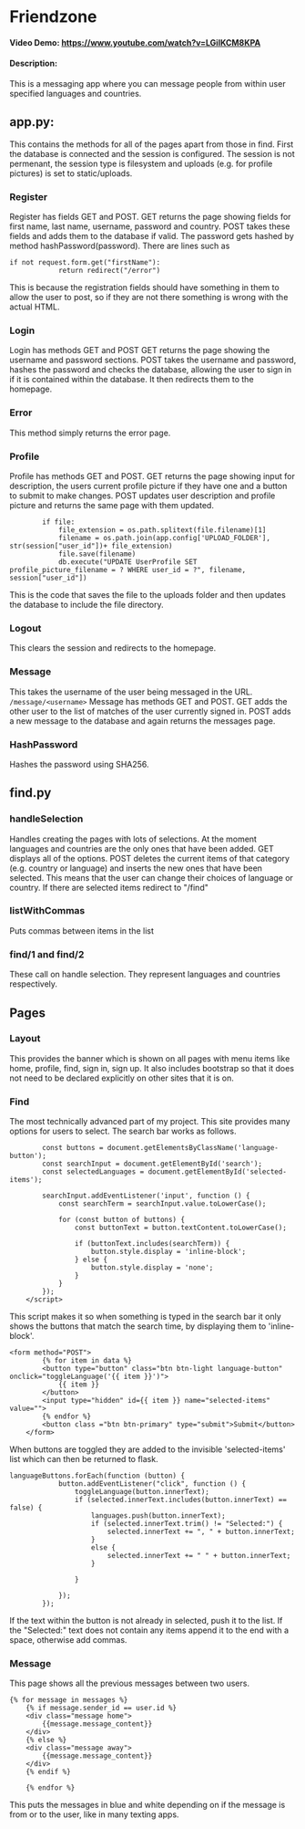 # Friendzone
#### Video Demo:  https://www.youtube.com/watch?v=LGilKCM8KPA
#### Description:
This is a messaging app where you can message people from within user specified languages and countries.

## app.py:
This contains the methods for all of the pages apart from those in find. First the database is connected and the session is configured. The session is not permenant, the session type is filesystem and uploads (e.g. for profile pictures) is set to static/uploads.

### Register
Register has fields GET and POST.
GET returns the page showing fields for first name, last name, username, password and country. 
POST takes these fields and adds them to the database if valid. The password gets hashed by method hashPassword(password). There are lines such as 
```
if not request.form.get("firstName"):
            return redirect("/error")
```
This is because the registration fields should have something in them to allow the user to post, so if they are not there something is wrong with the actual HTML.

### Login
Login has methods GET and POST
GET returns the page showing the username and password sections.
POST takes the username and password, hashes the password and checks the database, allowing the user to sign in if it is contained within the database. It then redirects them to the homepage.

### Error
This method simply returns the error page.

### Profile
Profile has methods GET and POST.
GET returns the page showing input for description, the users current profile picture if they have one and a button to submit to make changes.
POST updates user description and profile picture and returns the same page with them updated.
```
        if file:
            file_extension = os.path.splitext(file.filename)[1]
            filename = os.path.join(app.config['UPLOAD_FOLDER'], str(session["user_id"])+ file_extension)
            file.save(filename)
            db.execute("UPDATE UserProfile SET profile_picture_filename = ? WHERE user_id = ?", filename, session["user_id"])
```
This is the code that saves the file to the uploads folder and then updates the database to include the file directory. 

### Logout
This clears the session and redirects to the homepage.

### Message
This takes the username of the user being messaged in the URL. ``` /message/<username> ``` Message has methods GET and POST. 
GET adds the other user to the list of matches of the user currently signed in. 
POST adds a new message to the database and again returns the messages page.

### HashPassword
Hashes the password using SHA256.

## find.py
### handleSelection
Handles creating the pages with lots of selections. At the moment languages and countries are the only ones that have been added.
GET displays all of the options.
POST deletes the current items of that category (e.g. country or language) and inserts the new ones that have been selected. This means that the user can change their choices of language or country.
If there are selected items redirect to "/find"

### listWithCommas
Puts commas between items in the list

### find/1 and find/2 
These call on handle selection. They represent languages and countries respectively.

## Pages

### Layout
This provides the banner which is shown on all pages with menu items like home, profile, find, sign in, sign up. It also includes bootstrap so that it does not need to be declared explicitly on other sites that it is on.

### Find
The most technically advanced part of my project. This site provides many options for users to select. The search bar works as follows. 
```<script>
        const buttons = document.getElementsByClassName('language-button');
        const searchInput = document.getElementById('search');
        const selectedLanguages = document.getElementById('selected-items');

        searchInput.addEventListener('input', function () {
            const searchTerm = searchInput.value.toLowerCase();

            for (const button of buttons) {
                const buttonText = button.textContent.toLowerCase();

                if (buttonText.includes(searchTerm)) {
                    button.style.display = 'inline-block';
                } else {
                    button.style.display = 'none';
                }
            }
        });
    </script>
```
This script makes it so when something is typed in the search bar it only shows the buttons that match the search time, by displaying them to 'inline-block'.
```
<form method="POST">
        {% for item in data %}
        <button type="button" class="btn btn-light language-button" onclick="toggleLanguage('{{ item }}')">
            {{ item }}
        </button>
        <input type="hidden" id={{ item }} name="selected-items" value="">
        {% endfor %}
        <button class ="btn btn-primary" type="submit">Submit</button>
    </form>
```
When buttons are toggled they are added to the invisible 'selected-items' list which can then be returned to flask. 
```
languageButtons.forEach(function (button) {
            button.addEventListener("click", function () {
                toggleLanguage(button.innerText);
                if (selected.innerText.includes(button.innerText) == false) {
                    languages.push(button.innerText);
                    if (selected.innerText.trim() != "Selected:") {
                        selected.innerText += ", " + button.innerText;
                    }
                    else {
                        selected.innerText += " " + button.innerText;
                    }

                }

            });
        });
```
If the text within the button is not already in selected, push it to the list. If the "Selected:" text does not contain any items append it to the end with a space, otherwise add commas. 

### Message
This page shows all the previous messages between two users.
```
{% for message in messages %}
    {% if message.sender_id == user.id %}
    <div class="message home">
        {{message.message_content}}
    </div>
    {% else %}
    <div class="message away">
        {{message.message_content}}
    </div>
    {% endif %}

    {% endfor %}
```
This puts the messages in blue and white depending on if the message is from or to the user, like in many texting apps.

    
